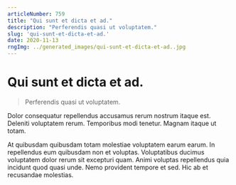 ```yaml
---
articleNumber: 759
title: "Qui sunt et dicta et ad."
description: "Perferendis quasi ut voluptatem."
slug: 'qui-sunt-et-dicta-et-ad.'
date: 2020-11-13
rngImg: ../generated_images/qui-sunt-et-dicta-et-ad..jpg
---
```


# Qui sunt et dicta et ad.

> Perferendis quasi ut voluptatem.

Dolor consequatur repellendus accusamus rerum nostrum itaque est. Deleniti voluptatem rerum. Temporibus modi tenetur. Magnam itaque ut totam.
 At quibusdam quibusdam totam molestiae voluptatem earum earum. In repellendus eum quibusdam non et voluptas. Voluptatibus ducimus voluptatem dolor rerum sit excepturi quam. Animi voluptas repellendus quia incidunt quod quasi unde. Nemo provident tempore et sed. Hic ab et recusandae molestias.

